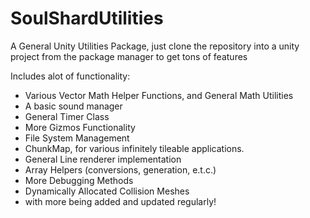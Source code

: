 # SoulShardUtilities
A General Unity Utilities Package, just clone the repository into a unity project from the package manager to get tons of features

Includes alot of functionality:
 - Various Vector Math Helper Functions, and General Math Utilities
 - A basic sound manager
 - General Timer Class
 - More Gizmos Functionality
 - File System Management
 - ChunkMap, for various infinitely tileable applications.
 - General Line renderer implementation
 - Array Helpers (conversions, generation, e.t.c.)
 - More Debugging Methods
 - Dynamically Allocated Collision Meshes
 - with more being added and updated regularly!
